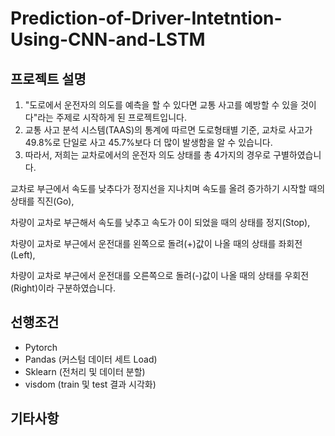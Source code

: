 # Prediction-of-Driver-Intetntion-Using-CNN-and-LSTM
## 프로젝트 설명
1. "도로에서 운전자의 의도를 예측을 할 수 있다면 교통 사고를 예방할 수 있을 것이다"라는 주제로 시작하게 된 프로젝트입니다.
2. 교통 사고 분석 시스템(TAAS)의 통계에 따르면 도로형태별 기준, 교차로 사고가 49.8%로 단일로 사고 45.7%보다 더 많이 발생함을 알 수 있습니다. 
3. 따라서, 저희는 교차로에서의 운전자 의도 상태를 총 4가지의 경우로 구별하였습니다. 

교차로 부근에서 속도를 낮추다가 정지선을 지나치며 속도를 올려 증가하기 시작할 때의 상태를 직진(Go),

차량이 교차로 부근해서 속도를 낮추고 속도가 0이 되었을 때의 상태를 정지(Stop),

차량이 교차로 부근에서 운전대를 왼쪽으로 돌려(+)값이 나올 때의 상태를 좌회전(Left),

차량이 교차로 부근에서 운전대를 오른쪽으로 돌려(-)값이 나올 때의 상태를 우회전(Right)이라 구분하였습니다.

## 선행조건
- Pytorch
- Pandas (커스텀 데이터 세트 Load)
- Sklearn (전처리 및 데이터 분할)
- visdom (train 및 test 결과 시각화)

## 기타사항
